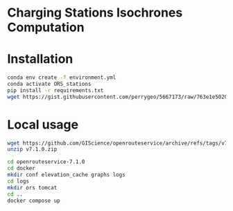 # Charging Stations Isochrones Computation

# Installation

```bash
conda env create -f environment.yml 
conda activate ORS_stations
pip install -r requirements.txt
wget https://gist.githubusercontent.com/perrygeo/5667173/raw/763e1e50208e8c853f46e57cd07bb07b424fed10/zonal_stats.py
```

# Local usage 

```bash
wget https://github.com/GIScience/openrouteservice/archive/refs/tags/v7.1.0.zip
unzip v7.1.0.zip

cd openrouteservice-7.1.0
cd docker 
mkdir conf elevation_cache graphs logs
cd logs
mkdir ors tomcat 
cd ..
docker compose up
```
